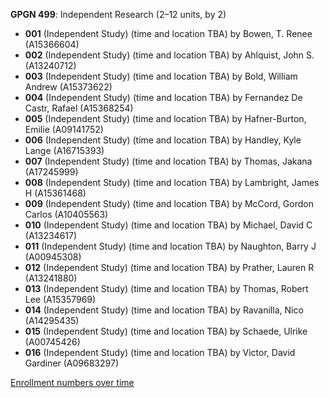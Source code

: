 **GPGN 499**: Independent Research (2–12 units, by 2)

- **001** (Independent Study) (time and location TBA) by Bowen, T. Renee (A15366604)
- **002** (Independent Study) (time and location TBA) by Ahlquist, John S. (A13240712)
- **003** (Independent Study) (time and location TBA) by Bold, William Andrew (A15373622)
- **004** (Independent Study) (time and location TBA) by Fernandez De Castr, Rafael (A15368254)
- **005** (Independent Study) (time and location TBA) by Hafner-Burton, Emilie (A09141752)
- **006** (Independent Study) (time and location TBA) by Handley, Kyle Lange (A16715393)
- **007** (Independent Study) (time and location TBA) by Thomas, Jakana (A17245999)
- **008** (Independent Study) (time and location TBA) by Lambright, James H (A15361468)
- **009** (Independent Study) (time and location TBA) by McCord, Gordon Carlos (A10405563)
- **010** (Independent Study) (time and location TBA) by Michael, David C (A13234617)
- **011** (Independent Study) (time and location TBA) by Naughton, Barry J (A00945308)
- **012** (Independent Study) (time and location TBA) by Prather, Lauren R (A13241880)
- **013** (Independent Study) (time and location TBA) by Thomas, Robert Lee (A15357969)
- **014** (Independent Study) (time and location TBA) by Ravanilla, Nico (A14295435)
- **015** (Independent Study) (time and location TBA) by Schaede, Ulrike (A00745426)
- **016** (Independent Study) (time and location TBA) by Victor, David Gardiner (A09683297)

[Enrollment numbers over time](./GPGN499.tsv)
